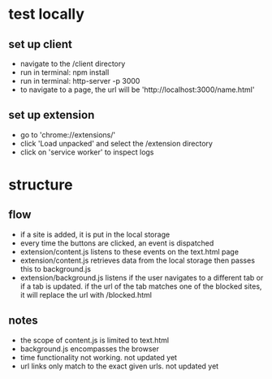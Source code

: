 # test locally 

## set up client 
- navigate to the /client directory 
- run in terminal: npm install 
- run in terminal: http-server -p 3000
- to navigate to a page, the url will be 'http://localhost:3000/name.html'

## set up extension 
- go to 'chrome://extensions/' 
- click 'Load unpacked' and select the /extension directory 
- click on 'service worker' to inspect logs 

# structure 

## flow 
- if a site is added, it is put in the local storage
- every time the buttons are clicked, an event is dispatched
- extension/content.js listens to these events on the text.html page 
- extension/content.js retrieves data from the local storage then passes this to background.js 
- extension/background.js listens if the user navigates to a different tab or if a tab is updated. if the url of the tab matches one of the blocked sites, it will replace the url with /blocked.html 

## notes 
- the scope of content.js is limited to text.html
- background.js encompasses the browser 
- time functionality not working. not updated yet
- url links only match to the exact given urls. not updated yet